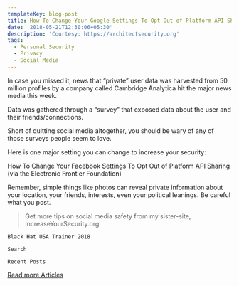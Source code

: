 ```yaml
---
templateKey: blog-post
title: How To Change Your Google Settings To Opt Out of Platform API Sharing
date: '2018-05-21T12:30:06+05:30'
description: 'Courtesy: https://architectsecurity.org'
tags:
  - Personal Security
  - Privacy
  - Social Media
---
```

In case you missed it, news that “private” user data was harvested from 50 million profiles by a company called Cambridge Analytica hit the major news media this week.



Data was gathered through a “survey” that exposed data about the user and their friends/connections.



Short of quitting social media altogether, you should be wary of any of those surveys people seem to love.



Here is one major setting you can change to increase your security:



How To Change Your Facebook Settings To Opt Out of Platform API Sharing (via the Electronic Frontier Foundation)



Remember, simple things like photos can reveal private information about your location, your friends, interests, even your political leanings. Be careful what you post.



> Get more tips on social media safety from my sister-site, IncreaseYourSecurity.org

`Black Hat USA Trainer 2018`

`Search`

`Recent Posts`



<a href="https://architectsecurity.org" class="button">Read more Articles</a>
